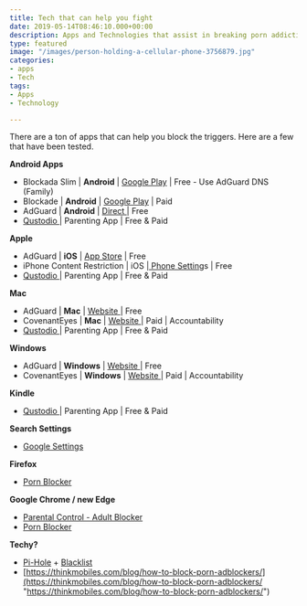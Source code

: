 ```yaml
---
title: Tech that can help you fight
date: 2019-05-14T08:46:10.000+00:00
description: Apps and Technologies that assist in breaking porn addiction
type: featured
image: "/images/person-holding-a-cellular-phone-3756879.jpg"
categories:
- apps
- Tech
tags:
- Apps
- Technology

---
```

There are a ton of apps that can help you block the triggers. Here are a few that have been tested.

**Android Apps**

* Blockada Slim | **Android** | [Google Play](https://play.google.com/store/apps/details?id=org.blokada.alarm.dnschanger&hl=en "Blockada") | Free - Use AdGuard DNS (Family)
* Blockade | **Android** | [Google Play](https://play.google.com/store/apps/details?id=com.sollyfaks.blockadenewnew&hl=en "Download") | Paid
* AdGuard | **Android** | [Direct ](https://adguard.com/en/adguard-android/overview.html "Download")| Free
* [Qustodio ](https://www.qustodio.com/en/)| Parenting App | Free & Paid

**Apple**

* AdGuard | **iOS** | [App Store](https://apps.apple.com/app/apple-store/id1047223162 "Download") | Free
* iPhone Content Restriction | iOS |[ Phone Setting](https://support.apple.com/sl-si/HT201304)s | Free
* [Qustodio ](https://www.qustodio.com/en/)| Parenting App | Free & Paid

**Mac**

* AdGuard | **Mac** | [Website ](https://adguard.com/en/adguard-mac/overview.html)| Free
* CovenantEyes | **Mac** | [Website ](https://www.covenanteyes.com/)| Paid | Accountability
* [Qustodio ](https://www.qustodio.com/en/)| Parenting App | Free & Paid

**Windows**

* AdGuard | **Windows** | [Website ](https://adguard.com/en/adguard-windows/overview.html)| Free
* CovenantEyes | **Windows** | [Website ](https://www.covenanteyes.com/)| Paid | Accountability

**Kindle**

* [Qustodio ](https://www.qustodio.com/en/)| Parenting App | Free & Paid

**Search Settings**

* [Google Settings ](https://support.google.com/google-ads/answer/510?co=GENIE.Platform%3DAndroid&hl=en "Filter")

**Firefox**

* [Porn Blocker](https://addons.mozilla.org/en-US/firefox/addon/porn-blocker/?src=search)

**Google Chrome / new Edge**

* [Parental Control - Adult Blocker]()
* [Porn Blocker](https://chrome.google.com/webstore/detail/adult-website-blocker-por/gppopmmjibhcboobpmfombbkoehgicoh?hl=en)

**Techy?**

* [Pi-Hole](https://pi-hole.net/) + [Blacklist](https://raw.githubusercontent.com/chadmayfield/my-pihole-blocklists/master/lists/pi_blocklist_porn_all.list)
* [https://thinkmobiles.com/blog/how-to-block-porn-adblockers/](https://thinkmobiles.com/blog/how-to-block-porn-adblockers/ "https://thinkmobiles.com/blog/how-to-block-porn-adblockers/")
